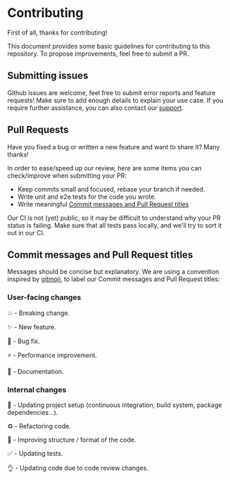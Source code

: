 # Contributing

First of all, thanks for contributing!

This document provides some basic guidelines for contributing to this repository.  To propose
improvements, feel free to submit a PR.

## Submitting issues

Github issues are welcome, feel free to submit error reports and feature requests! Make sure to add
enough details to explain your use case. If you require further assistance, you can also contact
our [support][1].

## Pull Requests

Have you fixed a bug or written a new feature and want to share it? Many thanks!

In order to ease/speed up our review, here are some items you can check/improve when submitting your
PR:

- Keep commits small and focused, rebase your branch if needed.
- Write unit and e2e tests for the code you wrote.
- Write meaningful [Commit messages and Pull Request
  titles](#commit-messages-and-pull-request-titles)

Our CI is not (yet) public, so it may be difficult to understand why your PR status is failing.
Make sure that all tests pass locally, and we'll try to sort it out in our CI.

## Commit messages and Pull Request titles

Messages should be concise but explanatory. We are using a convention inspired by [gitmoji][2], to
label our Commit messages and Pull Request titles:

### User-facing changes

💥 - Breaking change.

✨ - New feature.

🐛 - Bug fix.

⚡️ - Performance improvement.

📝 - Documentation.

### Internal changes

👷 - Updating project setup (continuous integration, build system, package dependencies...).

♻️ - Refactoring code.

🎨 - Improving structure / format of the code.

✅ - Updating tests.

👌 - Updating code due to code review changes.

[1]: https://docs.datadoghq.com/help/
[2]: https://gitmoji.carloscuesta.me/
